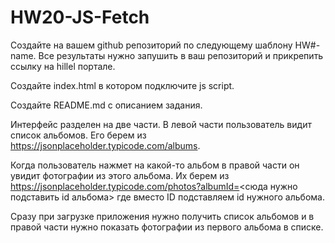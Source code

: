 # HW20-JS-Fetch
Создайте на вашем github репозиторий по следующему шаблону HW#-name. Все результаты нужно запушить в ваш репозиторий и прикрепить ссылку на hillel портале.

Создайте index.html в котором подключите js script.

Создайте README.md с описанием задания.

Интерфейс разделен на две части. В левой части пользователь видит список альбомов. Его берем из https://jsonplaceholder.typicode.com/albums.

Когда пользователь нажмет на какой-то альбом в правой части он увидит фотографии из этого альбома. Их берем из https://jsonplaceholder.typicode.com/photos?albumId=<сюда нужно подставить id альбома> где вместо ID подставляем id нужного альбома.

Сразу при загрузке приложения нужно получить список альбомов и в правой части нужно показать фотографии из первого альбома в списке.
